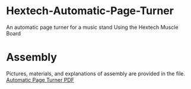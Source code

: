 # Hextech-Automatic-Page-Turner
An automatic page turner for a music stand Using the Hextech Muscle Board

# Assembly 
Pictures, materials, and explanations of  assembly are provided in the file. 
[Automatic Page Turner PDF](./Automatic%20Page%20Turner.pdf)

